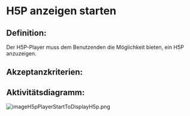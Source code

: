 # H5P anzeigen starten

## Definition:

Der H5P-Player muss dem Benutzenden die Möglichkeit bieten, ein
H5P anzuzeigen.

## Akzeptanzkriterien:




## Aktivitätsdiagramm:

![imageH5pPlayerStartToDisplayH5p.png](imageH5pPlayerStartToDisplayH5p.png)